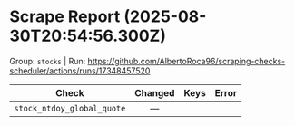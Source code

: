 # Scrape Report (2025-08-30T20:54:56.300Z)

Group: `stocks`  |  Run: https://github.com/AlbertoRoca96/scraping-checks-scheduler/actions/runs/17348457520

| Check | Changed | Keys | Error |
|---|:---:|:--|:--|
| `stock_ntdoy_global_quote` | — |  |  |
